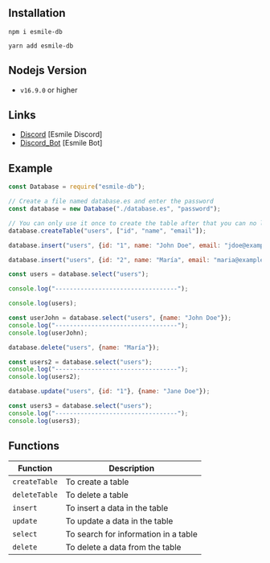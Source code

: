 ## Installation

```
npm i esmile-db

yarn add esmile-db
```

## Nodejs Version

- `v16.9.0` or higher

## Links

- [Discord](https://discord.gg/aXvuUpvRQs) [Esmile Discord]
- [Discord_Bot](https://mresmile.com) [Esmile Bot]

## Example

```js
const Database = require("esmile-db");

// Create a file named database.es and enter the password
const database = new Database("./database.es", "password");

// You can only use it once to create the table after that you can no longer use it.
database.createTable("users", ["id", "name", "email"]);

database.insert("users", {id: "1", name: "John Doe", email: "jdoe@example.com"});

database.insert("users", {id: "2", name: "María", email: "maria@example.com"});

const users = database.select("users");

console.log("----------------------------------");

console.log(users);

const userJohn = database.select("users", {name: "John Doe"});
console.log("----------------------------------");
console.log(userJohn);

database.delete("users", {name: "María"});

const users2 = database.select("users");
console.log("----------------------------------");
console.log(users2);

database.update("users", {id: "1"}, {name: "Jane Doe"});

const users3 = database.select("users");
console.log("----------------------------------");
console.log(users3);
```

## Functions

| Function      | Description                          |
| ------------- | ------------------------------------ |
| `createTable` | To create a table                    |
| `deleteTable` | To delete a table                    |
| `insert`      | To insert a data in the table        |
| `update`      | To update a data in the table        |
| `select`      | To search for information in a table |
| `delete`      | To delete a data from the table      |
